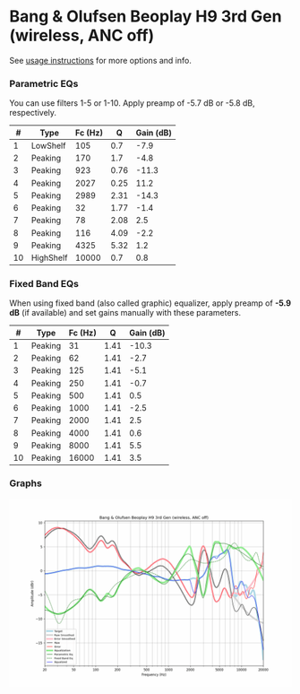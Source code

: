 # Bang & Olufsen Beoplay H9 3rd Gen (wireless, ANC off)
See [usage instructions](https://github.com/jaakkopasanen/AutoEq#usage) for more options and info.

### Parametric EQs
You can use filters 1-5 or 1-10. Apply preamp of -5.7 dB or -5.8 dB, respectively.

|   # | Type      |   Fc (Hz) |    Q |   Gain (dB) |
|-----|-----------|-----------|------|-------------|
|   1 | LowShelf  |       105 | 0.7  |        -7.9 |
|   2 | Peaking   |       170 | 1.7  |        -4.8 |
|   3 | Peaking   |       923 | 0.76 |       -11.3 |
|   4 | Peaking   |      2027 | 0.25 |        11.2 |
|   5 | Peaking   |      2989 | 2.31 |       -14.3 |
|   6 | Peaking   |        32 | 1.77 |        -1.4 |
|   7 | Peaking   |        78 | 2.08 |         2.5 |
|   8 | Peaking   |       116 | 4.09 |        -2.2 |
|   9 | Peaking   |      4325 | 5.32 |         1.2 |
|  10 | HighShelf |     10000 | 0.7  |         0.8 |

### Fixed Band EQs
When using fixed band (also called graphic) equalizer, apply preamp of **-5.9 dB** (if available) and set gains manually with these parameters.

|   # | Type    |   Fc (Hz) |    Q |   Gain (dB) |
|-----|---------|-----------|------|-------------|
|   1 | Peaking |        31 | 1.41 |       -10.3 |
|   2 | Peaking |        62 | 1.41 |        -2.7 |
|   3 | Peaking |       125 | 1.41 |        -5.1 |
|   4 | Peaking |       250 | 1.41 |        -0.7 |
|   5 | Peaking |       500 | 1.41 |         0.5 |
|   6 | Peaking |      1000 | 1.41 |        -2.5 |
|   7 | Peaking |      2000 | 1.41 |         2.5 |
|   8 | Peaking |      4000 | 1.41 |         0.6 |
|   9 | Peaking |      8000 | 1.41 |         5.5 |
|  10 | Peaking |     16000 | 1.41 |         3.5 |

### Graphs
![](./Bang%20&%20Olufsen%20Beoplay%20H9%203rd%20Gen%20(wireless,%20ANC%20off).png)
